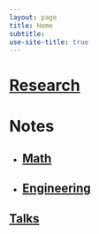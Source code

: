 ```yaml
---
layout: page
title: Home
subtitle: 
use-site-title: true
---
```


# [Research](https://somphene.github.io/research/)
# Notes
* ## [Math](https://somphene.github.io/notes/math/)  
* ## [Engineering](https://somphene.github.io/notes/engineering/)  
## [Talks](https://somphene.github.io/notes/talks/)   
